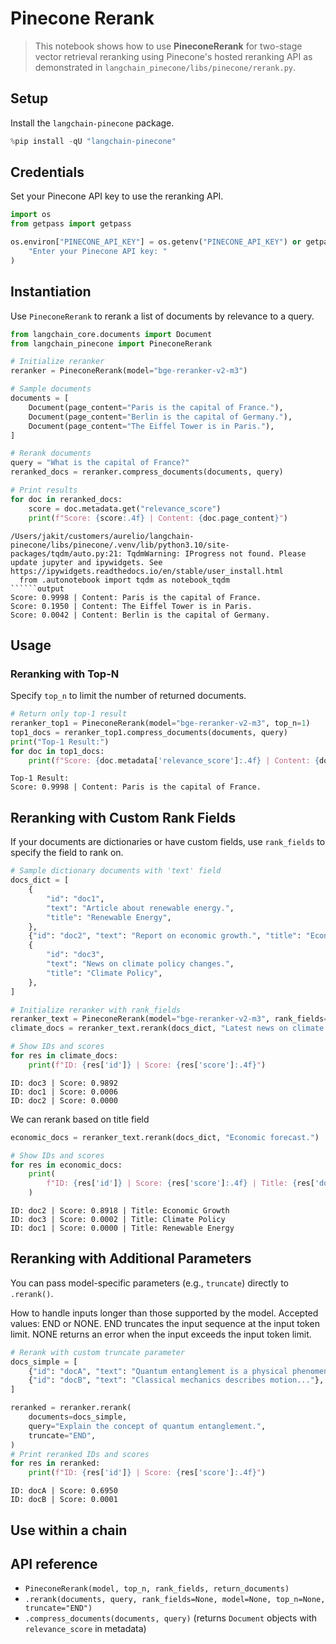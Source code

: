 # Pinecone Rerank

> This notebook shows how to use **PineconeRerank** for two-stage vector retrieval reranking using Pinecone's hosted reranking API as demonstrated in `langchain_pinecone/libs/pinecone/rerank.py`.

## Setup
Install the `langchain-pinecone` package.


```python
%pip install -qU "langchain-pinecone"
```

## Credentials
Set your Pinecone API key to use the reranking API.


```python
import os
from getpass import getpass

os.environ["PINECONE_API_KEY"] = os.getenv("PINECONE_API_KEY") or getpass(
    "Enter your Pinecone API key: "
)
```

## Instantiation
Use `PineconeRerank` to rerank a list of documents by relevance to a query.


```python
from langchain_core.documents import Document
from langchain_pinecone import PineconeRerank

# Initialize reranker
reranker = PineconeRerank(model="bge-reranker-v2-m3")

# Sample documents
documents = [
    Document(page_content="Paris is the capital of France."),
    Document(page_content="Berlin is the capital of Germany."),
    Document(page_content="The Eiffel Tower is in Paris."),
]

# Rerank documents
query = "What is the capital of France?"
reranked_docs = reranker.compress_documents(documents, query)

# Print results
for doc in reranked_docs:
    score = doc.metadata.get("relevance_score")
    print(f"Score: {score:.4f} | Content: {doc.page_content}")
```
```output
/Users/jakit/customers/aurelio/langchain-pinecone/libs/pinecone/.venv/lib/python3.10/site-packages/tqdm/auto.py:21: TqdmWarning: IProgress not found. Please update jupyter and ipywidgets. See https://ipywidgets.readthedocs.io/en/stable/user_install.html
  from .autonotebook import tqdm as notebook_tqdm
``````output
Score: 0.9998 | Content: Paris is the capital of France.
Score: 0.1950 | Content: The Eiffel Tower is in Paris.
Score: 0.0042 | Content: Berlin is the capital of Germany.
```
## Usage
### Reranking with Top-N
Specify `top_n` to limit the number of returned documents.


```python
# Return only top-1 result
reranker_top1 = PineconeRerank(model="bge-reranker-v2-m3", top_n=1)
top1_docs = reranker_top1.compress_documents(documents, query)
print("Top-1 Result:")
for doc in top1_docs:
    print(f"Score: {doc.metadata['relevance_score']:.4f} | Content: {doc.page_content}")
```
```output
Top-1 Result:
Score: 0.9998 | Content: Paris is the capital of France.
```
## Reranking with Custom Rank Fields
If your documents are dictionaries or have custom fields, use `rank_fields` to specify the field to rank on.


```python
# Sample dictionary documents with 'text' field
docs_dict = [
    {
        "id": "doc1",
        "text": "Article about renewable energy.",
        "title": "Renewable Energy",
    },
    {"id": "doc2", "text": "Report on economic growth.", "title": "Economic Growth"},
    {
        "id": "doc3",
        "text": "News on climate policy changes.",
        "title": "Climate Policy",
    },
]

# Initialize reranker with rank_fields
reranker_text = PineconeRerank(model="bge-reranker-v2-m3", rank_fields=["text"])
climate_docs = reranker_text.rerank(docs_dict, "Latest news on climate change.")

# Show IDs and scores
for res in climate_docs:
    print(f"ID: {res['id']} | Score: {res['score']:.4f}")
```
```output
ID: doc3 | Score: 0.9892
ID: doc1 | Score: 0.0006
ID: doc2 | Score: 0.0000
```
We can rerank based on title field


```python
economic_docs = reranker_text.rerank(docs_dict, "Economic forecast.")

# Show IDs and scores
for res in economic_docs:
    print(
        f"ID: {res['id']} | Score: {res['score']:.4f} | Title: {res['document']['title']}"
    )
```
```output
ID: doc2 | Score: 0.8918 | Title: Economic Growth
ID: doc3 | Score: 0.0002 | Title: Climate Policy
ID: doc1 | Score: 0.0000 | Title: Renewable Energy
```
## Reranking with Additional Parameters
You can pass model-specific parameters (e.g., `truncate`) directly to `.rerank()`.

How to handle inputs longer than those supported by the model. Accepted values: END or NONE.
END truncates the input sequence at the input token limit. NONE returns an error when the input exceeds the input token limit.


```python
# Rerank with custom truncate parameter
docs_simple = [
    {"id": "docA", "text": "Quantum entanglement is a physical phenomenon..."},
    {"id": "docB", "text": "Classical mechanics describes motion..."},
]

reranked = reranker.rerank(
    documents=docs_simple,
    query="Explain the concept of quantum entanglement.",
    truncate="END",
)
# Print reranked IDs and scores
for res in reranked:
    print(f"ID: {res['id']} | Score: {res['score']:.4f}")
```
```output
ID: docA | Score: 0.6950
ID: docB | Score: 0.0001
```
## Use within a chain

## API reference
- `PineconeRerank(model, top_n, rank_fields, return_documents)`
- `.rerank(documents, query, rank_fields=None, model=None, top_n=None, truncate="END")`
- `.compress_documents(documents, query)` (returns `Document` objects with `relevance_score` in metadata)
